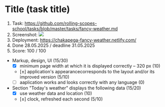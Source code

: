 # Title (task title)

1. Task: https://github.com/rolling-scopes-school/tasks/blob/master/tasks/fancy-weather.md
2. Screenshot:
   ![](https://docs.rs.school/images/fancy-weather.png)
3. Deployment: https://chakapega-fancy-weather.netlify.com/
4. Done 28.05.2025 / deadline 31.05.2025
5. Score: 100 / 100

- Markup, design, UI (15/30)
  - [x] minimum page width at which it is displayed correctly – 320 рх (10)
  - [±] application's appearancecorresponds to the layout and/or its improved version (5/10)
  - [ ] aaplication works and looks correctly with any language (0)
- Section "Today's weather" displays the following data (15/20)
  - [x] use weather data and location (10)
  - [±] clock, refreshed each second (5/10)
